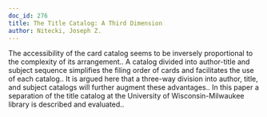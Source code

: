 ```yaml
---
doc_id: 276
title: The Title Catalog: A Third Dimension
author: Nitecki, Joseph Z.
---
```


The accessibility of the card catalog seems to be inversely proportional to
the complexity of its arrangement.. A catalog divided into author-title and
subject sequence simplifies the filing order of cards and facilitates the use 
of each catalog.. It is argued here that a three-way division into author, 
title, and subject catalogs will further augment these advantages.. In this 
paper a separation of the title catalog at the University of Wisconsin-Milwaukee
library is described and evaluated..